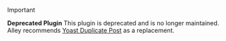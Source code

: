 > [!IMPORTANT]
> **Deprecated Plugin**
> This plugin is deprecated and is no longer maintained. Alley recommends [Yoast Duplicate Post](https://wordpress.org/plugins/duplicate-post/) as a replacement.
